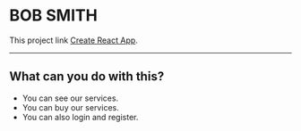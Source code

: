 # BOB SMITH

This project link [Create React App](https://github.com/facebook/create-react-app).

***
## What can you do with this?

* You can see our services.
* You can buy our services.
* You can also login and register.
